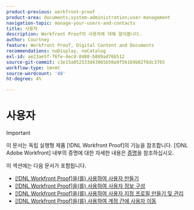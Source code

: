 ```yaml
---
product-previous: workfront-proof
product-area: documents;system-administration;user-management
navigation-topic: manage-your-users-and-contacts
title: 사용자
description: Workfront Proof의 사용자에 대해 알아봅니다.
author: Courtney
feature: Workfront Proof, Digital Content and Documents
recommendations: noDisplay, noCatalog
exl-id: ae23ae5f-f6fe-4ecd-8480-b889ad76b512
source-git-commit: c3e15a052533d43065b50a9f56169b82f8dc3765
workflow-type: tm+mt
source-wordcount: '48'
ht-degree: 4%

---
```


# 사용자

>[!IMPORTANT]
>
>이 문서는 독립 실행형 제품 [!DNL Workfront Proof]의 기능을 참조합니다. [!DNL Adobe Workfront] 내부의 증명에 대한 자세한 내용은 [증명](../../../review-and-approve-work/proofing/proofing.md)을 참조하십시오.

이 섹션에는 다음 문서가 포함됩니다.

* [ [!DNL Workfront Proof]을(를) 사용하여 사용자 만들기](../../../workfront-proof/wp-mnguserscontacts/users/create-users.md)
* [ [!DNL Workfront Proof]을(를) 사용하여 사용자 정보 구성](../../../workfront-proof/wp-mnguserscontacts/users/configure-user-info.md)
* [ [!DNL Workfront Proof]을(를) 사용하여 사용자 지정 프로필 만들기 및 관리](../../../workfront-proof/wp-mnguserscontacts/users/create-and-manage-custom-profiles.md)
* [ [!DNL Workfront Proof]을(를) 사용하여 계정 간에 사용자 이동](../../../workfront-proof/wp-mnguserscontacts/users/move-users-between-accounts.md)
